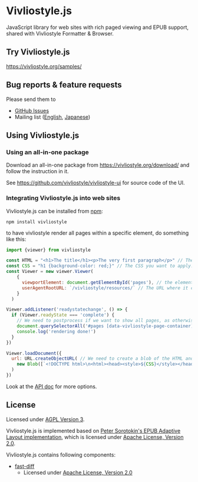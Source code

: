 # Vivliostyle.js

JavaScript library for web sites with rich paged viewing and EPUB support, shared with Vivliostyle Formatter & Browser.

## Try Vivliostyle.js

<https://vivliostyle.org/samples/>

## Bug reports & feature requests

Please send them to

- [GitHub Issues](https://github.com/vivliostyle/vivliostyle.js/issues)
- Mailing list ([English](https://groups.google.com/forum/?hl=ja#!forum/vivliostyle), [Japanese](https://groups.google.com/forum/?hl=ja#!forum/vivliostyle-ja))

## Using Vivliostyle.js

### Using an all-in-one package

Download an all-in-one package from <https://vivliostyle.org/download/> and follow the instruction in it.

See <https://github.com/vivliostyle/vivliostyle-ui> for source code of the UI.

### Integrating Vivliostyle.js into web sites

Vivliostyle.js can be installed from [npm](https://www.npmjs.com/package/vivliostyle):

```
npm install vivliostyle
```
to have vivliostyle render all pages within a specific element, do something like this:

```js
import {viewer} from vivliostyle

const HTML = "<h1>The title</h1><p>The very first paragraph</p>" // The HTML code you want to process with Vivliostyle.js.
const CSS = "h1 {background-color: red;}" // The CSS you want to apply.
const Viewer = new viewer.Viewer(
    {
      viewportElement: document.getElementById('pages'), // the element into which the rendering should happen
      userAgentRootURL: `/vivliostyle/resources/` // The URL where it can find the vivliostyle resources folder
    }
  )

Viewer.addListener('readystatechange', () => {
  if (Viewer.readyState === 'complete') {
    // We need to postprocess if we want to show all pages, as otherwise Vivliostyle will only show the first page.
    document.querySelectorAll('#pages [data-vivliostyle-page-container]').forEach(node => node.style.display = 'block')
    console.log('rendering done!')
  }
})

Viewer.loadDocument({
  url: URL.createObjectURL( // We need to create a blob of the HTML and then give the URL of that blob, as loadDocument only allows URLs.
    new Blob([`<!DOCTYPE html>\n<html><head><style>${CSS}</style></head><body>${HTML}</body></html>`], {type : 'text/html'})
  )
})
```
Look at the [API doc](doc/api.md) for more options.



## License

Licensed under [AGPL Version 3](http://www.gnu.org/licenses/agpl.html).

Vivliostyle.js is implemented based on [Peter Sorotokin's EPUB Adaptive Layout implementation](https://github.com/sorotokin/adaptive-layout), which is licensed under [Apache License, Version 2.0](http://www.apache.org/licenses/LICENSE-2.0).

Vivliostyle.js contains following components:

- [fast-diff](https://www.npmjs.com/package/fast-diff)
  - Licensed under [Apache License, Version 2.0](http://www.apache.org/licenses/LICENSE-2.0)
